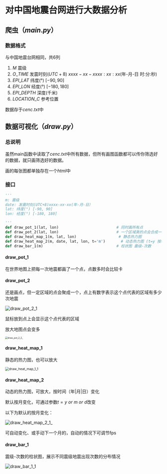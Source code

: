 # 对中国地震台网进行大数据分析

##  爬虫$（main.py）$

### 数据格式

与中国地震台网相同，共6列

1. $M$	震级
2. $O\_TIME$      发震时刻$(UTC+8)$ $xxxx-xx-xx xx:xx:xx$(年-月-日 时:分:秒)
3. $EPI\_LAT$    纬度(°) $[-90, 90]$
4. $EPI\_LON$    经度(°) $[-180, 180]$
5. $EPI\_DEPTH$    深度(千米)
6. $LOCATION\_C$    参考位置

数据存于$cenc.txt$中



## 数据可视化$（draw.py）$

### 总说明

虽然main函数中读取了$cenc.txt$中所有数据，但所有画图函数都可以传你筛选好的数据，就只画筛选好的数据。

画的每张图都单独存在一个$html$中

### 接口

```python
'''
m: 震级
date: 发震时刻(UTC+8)xxxx-xx-xx(年-月-日）
lat: 纬度(°) [-90, 90]
lon: 经度(°) [-180, 180]

'''
def draw_pot_1(lat, lon) 						  # 同时画所有点
def draw_pot_2(lat, lon)						  # 一个区域类的点会合成一个点，点上数字表示这个区域有多少点
def draw_heat_map_1(m, lat, lon)				   # 静态热力图
def draw_heat_map_2(m, date, lat, lon, t='m')  		# 动态热力图 (t=y 按年划分)(t=m 按月划分（默认）)(t = d 按日划分)
def draw_bar_1(m)								  # 柱状图 震级-次数
```

#### draw_pot_1

在世界地图上把每一次地震都画了一个点，点数多时会比较卡

#### draw_pot_2

还是画点，但一定区域的点会聚成一个，点上有数字表示这个点代表的区域有多少次地震

![draw_pot_2_1](https://raw.githubusercontent.com/xfhcxxy/bigdata-cenc/master/imgs/draw_pot_2_1.png)

鼠标放到点上会显示这个点代表的区域

放大地图点会变多

<img src="https://raw.githubusercontent.com/xfhcxxy/bigdata-cenc/master/imgs/draw_pot_2_2_.gif" alt="draw_pot_2_2_" style="zoom:50%;" />

#### draw_heat_map_1

静态的热力图，也可以放大

<img src="https://raw.githubusercontent.com/xfhcxxy/bigdata-cenc/master/imgs/draw_heat_map_1_1.png" alt="draw_heat_map_1_1" style="zoom:75%;" />

#### draw_heat_map_2

动态的热力图，可放大，按时间（年|月|日）变化

默认按月变化，可通过参数$t= y \ or \ m \ or \ d$改变

以下为默认的按月变化：

![draw_heat_map_2_1_](https://raw.githubusercontent.com/xfhcxxy/bigdata-cenc/master/imgs/draw_heat_map_2_1_.gif)

可自动变化、或手动下一个月的，自动的情况下可调节fps



#### draw_bar_1

震级-次数的柱状图，展示不同震级地震出现次数的分布情况

![draw_bar_1_1](https://raw.githubusercontent.com/xfhcxxy/bigdata-cenc/master/imgs/draw_bar_1_1.png)